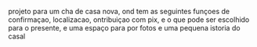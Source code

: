 projeto para um cha de casa nova, ond tem as seguintes funçoes de confirmaçao, localizacao, ontribuiçao com pix, e o que pode ser escolhido para o presente, e uma espaço para por fotos e uma pequena istoria do casal



                
